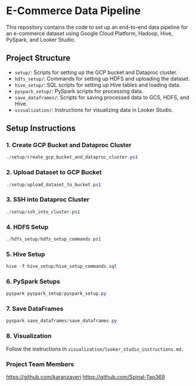 # E-Commerce Data Pipeline

This repository contains the code to set up an end-to-end data pipeline for an e-commerce dataset using Google Cloud Platform, Hadoop, Hive, PySpark, and Looker Studio.

## Project Structure

- `setup/`: Scripts for setting up the GCP bucket and Dataproc cluster.
- `hdfs_setup/`: Commands for setting up HDFS and uploading the dataset.
- `hive_setup/`: SQL scripts for setting up Hive tables and loading data.
- `pyspark_setup/`: PySpark scripts for processing data.
- `save_dataframes/`: Scripts for saving processed data to GCS, HDFS, and Hive.
- `visualization/`: Instructions for visualizing data in Looker Studio.

## Setup Instructions

### 1. Create GCP Bucket and Dataproc Cluster
```powershell
./setup/create_gcp_bucket_and_dataproc_cluster.ps1
```
### 2. Upload Dataset to GCP Bucket
```powershell
./setup/upload_dataset_to_bucket.ps1
```

### 3. SSH into Dataproc Cluster
```powershell
./setup/ssh_into_cluster.ps1
```

### 4. HDFS Setup
```powershell
./hdfs_setup/hdfs_setup_commands.ps1
```

### 5. Hive Setup
```powershell
hive -f hive_setup/hive_setup_commands.sql
```

### 6. PySpark Setups
```powershell
pyspark pyspark_setup/pyspark_setup.py
```

### 7. Save DataFrames
```powershell
pyspark save_dataframes/save_dataframes.py
```

### 8. Visualization
Follow the instructions in `visualization/looker_studio_instructions.md.`

### Project Team Members
https://github.com/karanzaveri
https://github.com/Spinal-Tap369
